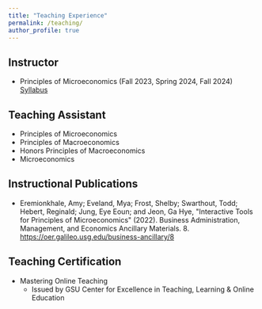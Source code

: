 ```yaml
---
title: "Teaching Experience"
permalink: /teaching/
author_profile: true
---
```


## Instructor
* Principles of Microeconomics (Fall 2023, Spring 2024, Fall 2024) [Syllabus](https://ejung11.github.io/files/ECON_2106_Syllabus.pdf)

## Teaching Assistant
* Principles of Microeconomics 
* Principles of Macroeconomics 
* Honors Principles of Macroeconomics 
* Microeconomics 

## Instructional Publications
* Eremionkhale, Amy; Eveland, Mya; Frost, Shelby; Swarthout, Todd; Hebert, Reginald; Jung, Eye Eoun; and Jeon, Ga Hye, "Interactive Tools for Principles of Microeconomics" (2022). Business Administration, Management, and Economics Ancillary Materials. 8.
https://oer.galileo.usg.edu/business-ancillary/8

## Teaching Certification
* Mastering Online Teaching
  * Issued by GSU Center for Excellence in Teaching, Learning & Online Education
